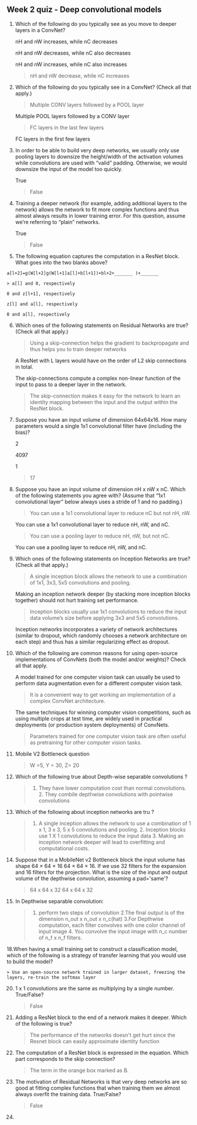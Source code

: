 ## Week 2 quiz - Deep convolutional models

1. Which of the following do you typically see as you move to deeper layers in a ConvNet?

	nH and nW increases, while nC decreases

	nH and nW decreases, while nC also decreases

	nH and nW increases, while nC also increases

	> nH and nW decrease, while nC increases

2. Which of the following do you typically see in a ConvNet? (Check all that apply.)

	> Multiple CONV layers followed by a POOL layer

	Multiple POOL layers followed by a CONV layer

	> FC layers in the last few layers

	FC layers in the first few layers

3. In order to be able to build very deep networks, we usually only use pooling layers to downsize the height/width of the activation volumes while convolutions are used with “valid” padding. Otherwise, we would downsize the input of the model too quickly.

	True

	> False

4. Training a deeper network (for example, adding additional layers to the network) allows the network to fit more complex functions and thus almost always results in lower training error. For this question, assume we’re referring to “plain” networks.

	True

	> False

5. The following equation captures the computation in a ResNet block. What goes into the two blanks above?
```
a[l+2]=g(W[l+2]g(W[l+1]a[l]+b[l+1])+bl+2+_______ )+_______
```
	> a[l] and 0, respectively

	0 and z[l+1], respectively

	z[l] and a[l], respectively

	0 and a[l], respectively

6. Which ones of the following statements on Residual Networks are true? (Check all that apply.)

	> Using a skip-connection helps the gradient to backpropagate and thus helps you to train deeper networks

	A ResNet with L layers would have on the order of L2 skip connections in total.

	The skip-connections compute a complex non-linear function of the input to pass to a deeper layer in the network.

	> The skip-connection makes it easy for the network to learn an identity mapping between the input and the output within the ResNet block.

7. Suppose you have an input volume of dimension 64x64x16. How many parameters would a single 1x1 convolutional filter have (including the bias)?

	2

	4097

	1

	> 17

8. Suppose you have an input volume of dimension nH x nW x nC. Which of the following statements you agree with? (Assume that “1x1 convolutional layer” below always uses a stride of 1 and no padding.)

	> You can use a 1x1 convolutional layer to reduce nC but not nH, nW.

	You can use a 1x1 convolutional layer to reduce nH, nW, and nC.

	> You can use a pooling layer to reduce nH, nW, but not nC.

	You can use a pooling layer to reduce nH, nW, and nC.

9. Which ones of the following statements on Inception Networks are true? (Check all that apply.)

	> A single inception block allows the network to use a combination of 1x1, 3x3, 5x5 convolutions and pooling.

	Making an inception network deeper (by stacking more inception blocks together) should not hurt training set performance.

	> Inception blocks usually use 1x1 convolutions to reduce the input data volume’s size before applying 3x3 and 5x5 convolutions.

	Inception networks incorporates a variety of network architectures (similar to dropout, which randomly chooses a network architecture on each step) and thus has a similar regularizing effect as dropout.

10. Which of the following are common reasons for using open-source implementations of ConvNets (both the model and/or weights)? Check all that apply.

	A model trained for one computer vision task can usually be used to perform data augmentation even for a different computer vision task.

	> It is a convenient way to get working an implementation of a complex ConvNet architecture.

	The same techniques for winning computer vision competitions, such as using multiple crops at test time, are widely used in practical deployments (or production system deployments) of ConvNets.

	> Parameters trained for one computer vision task are often useful as pretraining for other computer vision tasks.
 >
11. Mobile V2 Bottleneck question

 	> W =5, Y = 30, Z= 20
  
12. Which of the following true about Depth-wise separable convolutions ?
    
 	> 1. They have lower computation cost than normal convolutions. 2. They combile depthwise convolutions with pointwise convolutions
    
15. Which of the following about inception networks are tru ?

  	> 1. A single inception allows the network to use a combination of 1 x 1, 3 x 3, 5 x 5 convolutions and pooling. 2. Inception blocks use 1 X 1 convolutions to reduce the input data 3. Making an inception network deeper will lead to overfitting and computational costs.
16. Suppose that in a MobileNet v2 Bottleneck block the input volume has shape 64 × 64 × 16 64 × 64 × 16. If we use 32 filters for the expansion and 16 filters for the projection. What is the size of the input and output volume of the depthwise convolution, assuming a pad='same'?

      > 64 x 64 x 32    64 x 64 x 32

17. In Depthwise separable convolution:

 	> 1. perform two steps of convolution 2.The final output is of the dimension n_out x n_out x n_c(hat) 3.For Depthwise computation, each filter convolves with one color channel of input image 4. You convolve the input image with n_c number of n_f x n_f filters.

18.When having a small training set to construct a classification model, which of the following is a strategy of transfer learning that you would use to build the model?

	> Use an open-source network trained in larger dataset, freezing the layers, re-train the softmax layer

20. 1 x 1 convolutions are the same as multiplying by a single number. True/False?

 	> False

22. Adding a ResNet block to the end of a network makes it deeper. Which of the following is true?

  	> The performance of the networks doesn't get hurt since the Resnet block can easily approximate identity function

24. The computation of a ResNet block is expressed in the equation. Which part corresponds to the skip connection?

  	> The term in the orange box marked as B.

26. The motivation of Residual Networks is that very deep networks are so good at fitting complex functions that when training them we almost always overfit the training data. True/False?

 	> False

28. 	
